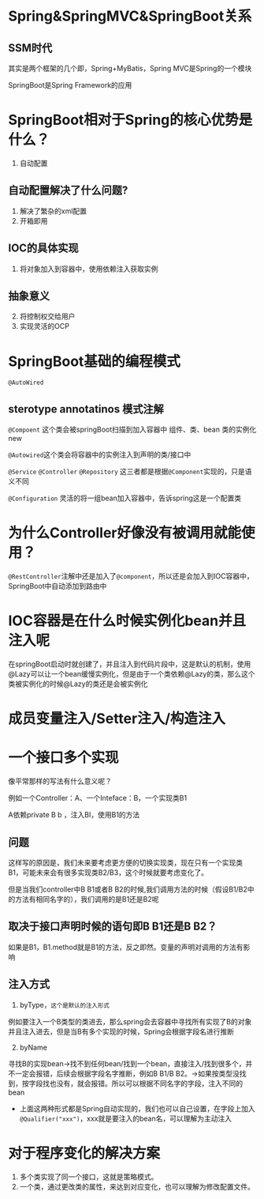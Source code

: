 # Spring&SpringMVC&SpringBoot关系

## SSM时代

其实是两个框架的几个即，Spring+MyBatis，Spring MVC是Spring的一个模块

SpringBoot是Spring Framework的应用

# SpringBoot相对于Spring的核心优势是什么？

1. 自动配置

## 自动配置解决了什么问题?

1. 解决了繁杂的xml配置
2. 开箱即用

## IOC的具体实现

1. 将对象加入到容器中，使用依赖注入获取实例

## 抽象意义

2. 将控制权交给用户
3. 实现灵活的OCP

# SpringBoot基础的编程模式

`@AutoWired`

## sterotype annotatinos 模式注解

`@Compoent` 这个类会被springBoot扫描到加入容器中 				组件、类、bean 类的实例化new

`@Autowired`这个类会将容器中的实例注入到声明的类/接口中

`@Service` `@Controller` `@Repository` 				这三者都是根据`@Component`实现的，只是语义不同

`@Configuration`				灵活的将一组bean加入容器中，告诉spring这是一个配置类

# 为什么Controller好像没有被调用就能使用？

`@RestController`注解中还是加入了`@component`，所以还是会加入到IOC容器中，SpringBoot中自动添加到路由中

# IOC容器是在什么时候实例化bean并且注入呢

在springBoot启动时就创建了，并且注入到代码片段中，这是默认的机制，使用@Lazy可以让一个bean缓慢实例化，但是由于一个类依赖@Lazy的类，那么这个类被实例化的时候@Lazy的类还是会被实例化

# 成员变量注入/Setter注入/构造注入

# 一个接口多个实现

像平常那样的写法有什么意义呢？

例如一个Controller：A、一个Inteface：B，一个实现类B1

A依赖private B b ，注入BI，使用B1的方法

## 问题

这样写的原因是，我们未来要考虑更方便的切换实现类，现在只有一个实现类B1，可能未来会有很多实现类B2/B3，这个时候就要考虑变化了。

但是当我们controller中B B1或者B B2的时候,我们调用方法的时候（假设B1/B2中的方法有相同名字的），我们调用的是B1还是B2呢

## 取决于接口声明时候的语句即B B1还是B B2？

如果是B1，B1.method就是B1的方法，反之即然。变量的声明对调用的方法有影响

## 注入方式

1. byType，`这个是默认的注入形式`

例如要注入一个B类型的类进去，那么spring会去容器中寻找所有实现了B的对象并且注入进去，但是当B有多个实现的时候，Spring会根据字段名进行推断

2. byName

寻找B的实现bean->找不到任何bean/找到一个bean，直接注入/找到很多个，并不一定会报错，后续会根据字段名字推断，例如B B1/B B2。->如果按类型没找到，按字段找也没有，就会报错。所以可以根据不同名字的字段，注入不同的bean

- 上面这两种形式都是Spring自动实现的，我们也可以自己设置，在字段上加入`@Qualifier("xxx")`，xxx就是要注入的bean名，可以理解为主动注入

# 对于程序变化的解决方案

1. 多个类实现了同一个接口，这就是策略模式。
2. 一个类，通过更改类的属性，来达到对应变化，也可以理解为修改配置文件。

